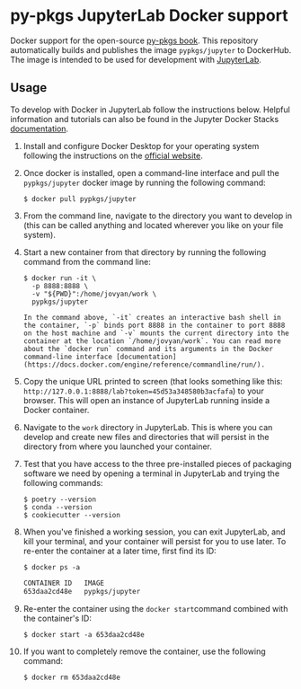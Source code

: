 # py-pkgs JupyterLab Docker support

Docker support for the open-source [py-pkgs book](https://py-pkgs.org). This repository automatically builds and publishes the image `pypkgs/jupyter` to DockerHub. The image is intended to be used for development with [JupyterLab](https://jupyterlab.readthedocs.io/en/stable/#).

## Usage

To develop with Docker in JupyterLab follow the instructions below. Helpful information and tutorials can also be found in the Jupyter Docker Stacks [documentation](https://jupyter-docker-stacks.readthedocs.io/en/latest/index.html).

1. Install and configure Docker Desktop for your operating system following the instructions on the [official website](https://www.docker.com/get-started).
2. Once docker is installed, open a command-line interface and pull the `pypkgs/jupyter` docker image by running the following command:

    ```{prompt} bash \$ auto
    $ docker pull pypkgs/jupyter
    ```

3. From the command line, navigate to the directory you want to develop in (this can be called anything and located wherever you like on your file system).
4. Start a new container from that directory by running the following command from the command line:

    ```{prompt} bash \$ auto
    $ docker run -it \
      -p 8888:8888 \
      -v "${PWD}":/home/jovyan/work \
      pypkgs/jupyter
    ```
    
    ```{tip}
    In the command above, `-it` creates an interactive bash shell in the container, `-p` binds port 8888 in the container to port 8888 on the host machine and `-v` mounts the current directory into the container at the location `/home/jovyan/work`. You can read more about the `docker run` command and its arguments in the Docker command-line interface [documentation](https://docs.docker.com/engine/reference/commandline/run/).
    ```
    
5. Copy the unique URL printed to screen (that looks something like this: `http://127.0.0.1:8888/lab?token=45d53a348580b3acfafa`) to your browser. This will open an instance of JupyterLab running inside a Docker container.
6. Navigate to the `work` directory in JupyterLab. This is where you can develop and create new files and directories that will persist in the directory from where you launched your container.
7. Test that you have access to the three pre-installed pieces of packaging software we need by opening a terminal in JupyterLab and trying the following commands:

    ```{prompt} bash \$ auto
    $ poetry --version
    $ conda --version
    $ cookiecutter --version
    ```

8. When you've finished a working session, you can exit JupyterLab, and kill your terminal, and your container will persist for you to use later. To re-enter the container at a later time, first find its ID:

    ```{prompt} bash \$ auto
    $ docker ps -a
    ```
    
    ```md
    CONTAINER ID   IMAGE
    653daa2cd48e   pypkgs/jupyter
    ```
    
9. Re-enter the container using the `docker start`command combined with the container's ID:

    ```{prompt} bash \$ auto
    $ docker start -a 653daa2cd48e
    ```
    
10. If you want to completely remove the container, use the following command:

    ```{prompt} bash \$ auto
    $ docker rm 653daa2cd48e
    ```
